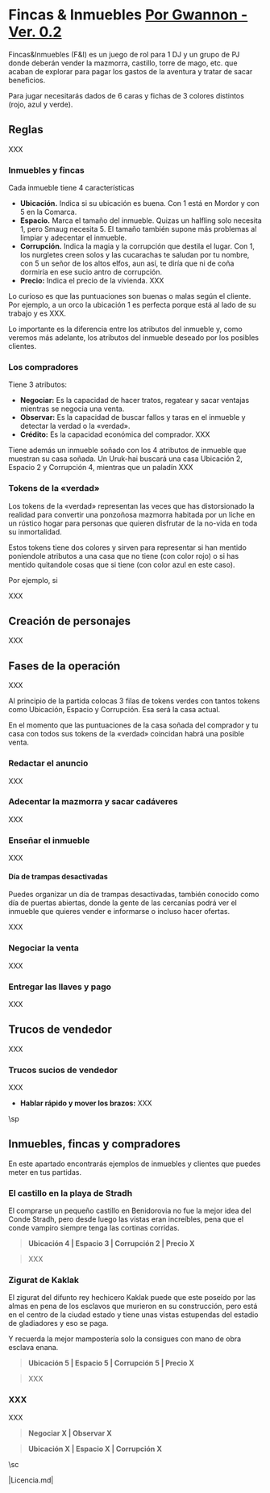 # Fincas & Inmuebles [Por Gwannon - Ver. 0.2](https://gwannon.itch.io/fincas-e-inmuebles)

Fincas&Inmuebles (F&I) es un juego de rol para 1 DJ y un grupo de PJ donde deberán vender la mazmorra, castillo, torre de mago, etc. que acaban de explorar para pagar los gastos de la aventura y tratar de sacar beneficios.

Para jugar necesitarás dados de 6 caras y fichas de 3 colores distintos (rojo, azul y verde).

## Reglas

XXX

### Inmuebles y fincas

Cada inmueble tiene 4 características

* **Ubicación.** Indica si su ubicación es buena. Con 1 está en Mordor y con 5 en la Comarca.
* **Espacio.** Marca el tamaño del inmueble. Quizas un halfling solo necesita 1, pero Smaug necesita 5. El tamaño también supone más problemas al limpiar y adecentar el inmueble.
* **Corrupción.** Indica la magia y la corrupción que destila el lugar. Con 1, los nurgletes creen solos y las cucarachas te saludan por tu nombre, con 5 un señor de los altos elfos, aun así, te diría que ni de coña dormiría en ese sucio antro de corrupción.
* **Precio:** Indica el precio de la vivienda. XXX

Lo curioso es que las puntuaciones son buenas o malas según el cliente. Por ejemplo, a un orco la ubicación 1 es perfecta porque está al lado de su trabajo y es XXX.

Lo importante es la diferencia entre los atributos del inmueble y, como veremos más adelante, los atributos del inmueble deseado por los posibles clientes. 

### Los compradores

Tiene 3 atributos:

* **Negociar:** Es la capacidad de hacer tratos, regatear y sacar ventajas mientras se negocia una venta.
* **Observar:** Es la capacidad de buscar fallos y taras en el inmueble y detectar la verdad o la «verdad».
* **Crédito:** Es la capacidad económica del comprador. XXX

Tiene además un inmueble soñado con los 4 atributos de inmueble que muestran su casa soñada. Un Uruk-hai buscará una casa Ubicación 2, Espacio 2 y Corrupción 4, mientras que un paladín XXX

### Tokens de la «verdad»

Los tokens de la «verdad» representan las veces que has distorsionado la realidad para convertir una ponzoñosa mazmorra habitada por un liche en un rústico hogar para personas que quieren disfrutar de la no-vida en toda su inmortalidad.

Estos tokens tiene dos colores y sirven para representar si han mentido poniendole atributos a una casa que no tiene (con color rojo) o si has mentido quitandole cosas que si tiene (con color azul en este caso).

Por ejemplo, si 

XXX

## Creación de personajes

XXX

## Fases de la operación

XXX

Al principio de la partida colocas 3 filas de tokens verdes con tantos tokens como Ubicación, Espacio y Corrupción. Esa será la casa actual.

En el momento que las puntuaciones de la casa soñada del comprador y tu casa con todos sus tokens de la «verdad» coincidan habrá una posible venta. 

### Redactar el anuncio

XXX

### Adecentar la mazmorra y sacar cadáveres

XXX

### Enseñar el inmueble

XXX

#### Día de trampas desactivadas

Puedes organizar un día de trampas desactivadas, también conocido como día de puertas abiertas, donde la gente de las cercanías podrá ver el inmueble que quieres vender e informarse o incluso hacer ofertas.

XXX

### Negociar la venta

XXX

### Entregar las llaves y pago

XXX

## Trucos de vendedor

XXX

### Trucos sucios de vendedor

XXX

* **Hablar rápido y mover los brazos:** XXX

\sp

## Inmuebles, fincas y compradores

En este apartado encontrarás ejemplos de inmuebles y clientes que puedes meter en tus partidas.

### El castillo en la playa de Stradh

El comprarse un pequeño castillo en Benidorovia no fue la mejor idea del Conde Stradh, pero desde luego las vistas eran increíbles, pena que el conde vampiro siempre tenga las cortinas corridas.

> **Ubicación 4 | Espacio 3 | Corrupción 2 | Precio X**

> XXX

### Zigurat de Kaklak

El zigurat del difunto rey hechicero Kaklak puede que este poseído por las almas en pena de los esclavos que murieron en su construcción, pero está en el centro de la ciudad estado y tiene unas vistas estupendas del estadio de gladiadores y eso se paga.

Y recuerda la mejor mampostería solo la consigues con mano de obra esclava enana.

> **Ubicación 5 | Espacio 5 | Corrupción 5 | Precio X**

> XXX

### XXX

XXX

> **Negociar X | Observar X**

> **Ubicación X | Espacio X | Corrupción X**

\sc

|Licencia.md|
